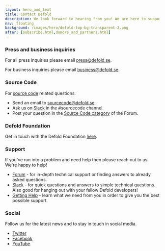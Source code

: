 ```yaml
---
layout: hero_and_text
title: Contact Defold
description: We look forward to hearing from you! We are here to support you if you need help getting started with Defold or if you have a question about Defold. We are also available for press and business inquiries. And make sure to follow us in social media for the latest updates!
nav: floating
background: /images/hero/defold-top-bg-transparent-2.png
after: [subscribe.html,donors_and_partners.html]
---
```


### Press and business inquiries
For all press inquiries please email [press@defold.se](mailto:press@defold.se).

For business inquiries please email [business@defold.se](mailto:business@defold.se).


### Source Code
For [source code](/open) related questions:

 * Send an email to [sourcecode@defold.se](mailto:sourcecode@defold.se).
 * Ask us on [Slack](/slack) in the #sourcecode channel.
 * Post your question in the [Source Code category](https://forum.defold.com/c/source-code) of the Forum.


### Defold Foundation
Get in touch with the Defold Foundation [here](/foundation).


### Support
If you've run into a problem and need help then please reach out to us. We're happy to help!

* [Forum](https://forum.defold.com) - for in-depth technical support or finding answers to already asked questions.
* [Slack](/slack) - for quick questions and answers to simple technical questions. Also good for hanging out with your fellow Defold developers!
* [Getting Help](/manuals/getting-help/) - learn what we need from you in order to give you the best possible support.


### Social
Follow us for the latest news and to stay in touch in social media.

* [Twitter](https://twitter.com/defold)
* [Facebook](https://www.facebook.com/Defold)
* [YouTube](https://www.youtube.com/user/defoldvideos)
